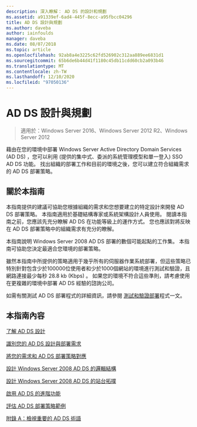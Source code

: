 ```yaml
---
description: 深入瞭解： AD DS 的設計和規劃
ms.assetid: a91339ef-6ad4-445f-8ecc-a95fbcc04296
title: AD DS 設計與規劃
ms.author: daveba
author: iainfoulds
manager: daveba
ms.date: 08/07/2018
ms.topic: article
ms.openlocfilehash: 92ab8a4e3225c62fd526902c312aa889ee6831d1
ms.sourcegitcommit: 65b6de6b44d41f1180c45db11cdd60cb2a093b46
ms.translationtype: MT
ms.contentlocale: zh-TW
ms.lasthandoff: 12/10/2020
ms.locfileid: "97050136"
---
```

# <a name="ad-ds-design-and-planning"></a>AD DS 設計與規劃

> 適用於：Windows Server 2016、Windows Server 2012 R2、Windows Server 2012

藉由在您的環境中部署 Windows Server Active Directory Domain Services (AD DS) ，您可以利用 (提供的集中式、委派的系統管理模型和單一登入) SSO AD DS 功能。 找出組織的部署工作和目前的環境之後，您可以建立符合組織需求的 AD DS 部署策略。

## <a name="about-this-guide"></a>關於本指南

本指南提供的建議可協助您根據組織的需求和您想要建立的特定設計來開發 AD DS 部署策略。 本指南適用於基礎結構專家或系統架構設計人員使用。 閱讀本指南之前，您應該先充分瞭解 AD DS 在功能等級上的運作方式。 您也應該對將反映在 AD DS 部署策略中的組織需求有充分的瞭解。

本指南說明 Windows Server 2008 AD DS 部署的數個可能起點的工作集。 本指南可協助您決定最適合您環境的部署策略。

雖然本指南中所提供的策略適用于幾乎所有的伺服器作業系統部署，但這些策略已特別針對包含少於100000位使用者和少於1000個網站的環境進行測試和驗證，且網路連接最少每秒 28.8 kb (Kbps) 。 如果您的環境不符合這些準則，請考慮使用在更複雜的環境中部署 AD DS 經驗的諮詢公司。

如需有關測試 AD DS 部署程式的詳細資訊，請參閱 [測試和驗證部署](/previous-versions/windows/it-pro/windows-server-2003/cc772722(v=ws.10))程式一文。

## <a name="in-this-guide"></a>本指南內容

[了解 AD DS 設計](Understanding-AD-DS-Design.md)

[識別您的 AD DS 設計與部署需求](Identifying-Your-AD-DS-Design-and-Deployment-Requirements.md)

[將您的需求和 AD DS 部署策略對應](Mapping-Your-Requirements-to-an-AD-DS-Deployment-Strategy.md)

[設計 Windows Server 2008 AD DS 的邏輯結構](Designing-the-Logical-Structure.md)

[設計 Windows Server 2008 AD DS 的站台拓撲](Designing-the-Site-Topology.md)

[啟用 AD DS 的進階功能](Enabling-Advanced-Features-for-AD-DS.md)

[評估 AD DS 部署策略範例](Evaluating-AD-DS-Deployment-Strategy-Examples.md)

[附錄 A：檢視重要的 AD DS 術語](Appendix-A--Reviewing-Key-AD-DS-Terms.md)
